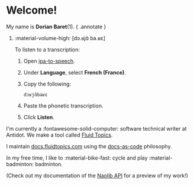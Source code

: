 # Welcome!

My name is **Dorian Baret**(1).
{ .annotate }

1.  :material-volume-high: <span class="phonetics">[dɔ.ʁjɑ̃ ba.ʁɛ]</span>

    To listen to a transcription:

    1. Open [ipa-to-speech](https://www.antvaset.com/ipa-to-speech).
    2. Under **Language**, select **French (France)**.
    3. Copy the following:
        
        ```
        dɔʁjɑ̃baʁɛ
        ```

    4. Paste the phonetic transcription.
    5. Click **Listen**.

I'm currently a <span class="do_not_break">:fontawesome-solid-computer: software</span> technical writer at Antidot. We make a tool called [Fluid&nbsp;Topics](https://www.fluidtopics.com/).

I maintain [docs.fluidtopics.com](https://docs.fluidtopics.com/) using the [docs-as-code](about.md) philosophy.

In my free time, I like to <span class="do_not_break">:material-bike-fast: cycle</span> and play <span class="do_not_break">:material-badminton: badminton</span>.

(Check out my documentation of the [Naolib API](naolib_api.md) for a preview of my work!)
